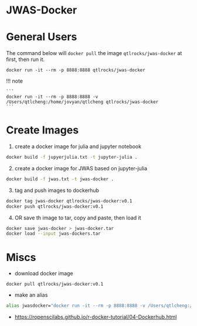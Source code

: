 # JWAS-Docker

# General Users

The command below will `docker pull` the image `qtlrocks/jwas-docker` at first, then run it. 
```
docker run -it --rm -p 8888:8888 qtlrocks/jwas-docker
```

!!! note
    
    ```
    docker run -it --rm -p 8888:8888 -v /Users/qtlcheng:/home/jovyan/qtlcheng qtlrocks/jwas-docker
    ```
    

# Create Images

1. create a docker image for julia and jupyter notebook
```bash
docker build -f jupyerjulia.txt -t jupyter-julia .
```

2. create a docker image for JWAS based on jupyter-julia
```bash
docker build -f jwas.txt -t jwas-docker .
```
3. tag and push images to dockerhub
```bash
docker tag jwas-docker qtlrocks/jwas-docker:v0.1
docker push qtlrocks/jwas-docker:v0.1
```
4. OR save th image to tar, copy and paste, then load it 
```bash
docker save jwas-docker > jwas-docker.tar
docker load --input jwas-dockers.tar
```
# Miscs

* download docker image
```
docker pull qtlrocks/jwas-docker:v0.1
```

* make an alias
```bash
alias jwasdocker="docker run -it --rm -p 8888:8888 -v /Users/qtlcheng:/home/jovyan/qtlcheng jwas-docker"
```

* https://ropenscilabs.github.io/r-docker-tutorial/04-Dockerhub.html
